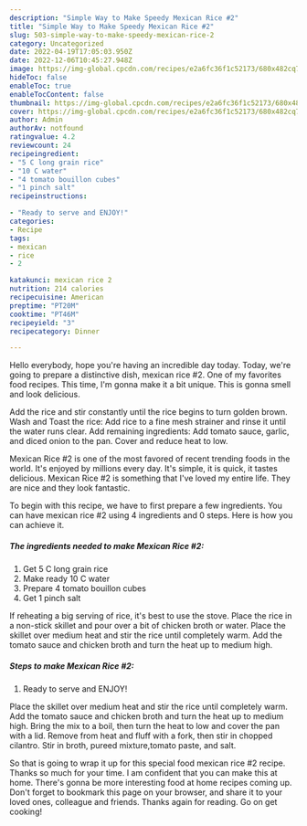 ```yaml
---
description: "Simple Way to Make Speedy Mexican Rice #2"
title: "Simple Way to Make Speedy Mexican Rice #2"
slug: 503-simple-way-to-make-speedy-mexican-rice-2
category: Uncategorized
date: 2022-04-19T17:05:03.950Z
date: 2022-12-06T10:45:27.948Z
image: https://img-global.cpcdn.com/recipes/e2a6fc36f1c52173/680x482cq70/mexican-rice-2-recipe-main-photo.jpg
hideToc: false
enableToc: true
enableTocContent: false
thumbnail: https://img-global.cpcdn.com/recipes/e2a6fc36f1c52173/680x482cq70/mexican-rice-2-recipe-main-photo.jpg
cover: https://img-global.cpcdn.com/recipes/e2a6fc36f1c52173/680x482cq70/mexican-rice-2-recipe-main-photo.jpg
author: Admin
authorAv: notfound
ratingvalue: 4.2
reviewcount: 24
recipeingredient:
- "5 C long grain rice"
- "10 C water"
- "4 tomato bouillon cubes"
- "1 pinch salt"
recipeinstructions:

- "Ready to serve and ENJOY!"
categories:
- Recipe
tags:
- mexican
- rice
- 2

katakunci: mexican rice 2 
nutrition: 214 calories
recipecuisine: American
preptime: "PT20M"
cooktime: "PT46M"
recipeyield: "3"
recipecategory: Dinner

---
```



Hello everybody, hope you're having an incredible day today. Today, we're going to prepare a distinctive dish, mexican rice #2. One of my favorites food recipes. This time, I'm gonna make it a bit unique. This is gonna smell and look delicious.

Add the rice and stir constantly until the rice begins to turn golden brown. Wash and Toast the rice: Add rice to a fine mesh strainer and rinse it until the water runs clear. Add remaining ingredients: Add tomato sauce, garlic, and diced onion to the pan. Cover and reduce heat to low.

Mexican Rice #2 is one of the most favored of recent trending foods in the world. It's enjoyed by millions every day. It's simple, it is quick, it tastes delicious. Mexican Rice #2 is something that I've loved my entire life. They are nice and they look fantastic.


To begin with this recipe, we have to first prepare a few ingredients. You can have mexican rice #2 using 4 ingredients and 0 steps. Here is how you can achieve it.

<!--inarticleads1-->

##### The ingredients needed to make Mexican Rice #2:

1. Get 5 C long grain rice
1. Make ready 10 C water
1. Prepare 4 tomato bouillon cubes
1. Get 1 pinch salt


If reheating a big serving of rice, it&#39;s best to use the stove. Place the rice in a non-stick skillet and pour over a bit of chicken broth or water. Place the skillet over medium heat and stir the rice until completely warm. Add the tomato sauce and chicken broth and turn the heat up to medium high. 

<!--inarticleads2-->

##### Steps to make Mexican Rice #2:


1. Ready to serve and ENJOY!

Place the skillet over medium heat and stir the rice until completely warm. Add the tomato sauce and chicken broth and turn the heat up to medium high. Bring the mix to a boil, then turn the heat to low and cover the pan with a lid. Remove from heat and fluff with a fork, then stir in chopped cilantro. Stir in broth, pureed mixture,tomato paste, and salt. 

So that is going to wrap it up for this special food mexican rice #2 recipe. Thanks so much for your time. I am confident that you can make this at home. There's gonna be more interesting food at home recipes coming up. Don't forget to bookmark this page on your browser, and share it to your loved ones, colleague and friends. Thanks again for reading. Go on get cooking!
